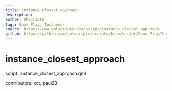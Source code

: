 ```yaml
---
title: instance_closest_approach
description: 
author: GMScripts
tags: Game_Play, Instances
source: https://www.gmlscripts.com/script/instance_closest_approach
github: https://github.com/gmlscripts/scripts/blob/master/Game_Play/Instances/instance_closest_approach.gml
---
```


instance_closest_approach
=========================

script: instance_closest_approach.gml

contributors: xot, paul23

